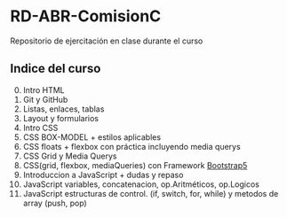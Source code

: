 # RD-ABR-ComisionC

Repositorio de ejercitación en clase durante el curso

## Indice del curso

0. Intro HTML
1. Git y GitHub
2. Listas, enlaces, tablas
3. Layout y formularios
4. Intro CSS
5. CSS BOX-MODEL + estilos aplicables
6. CSS floats + flexbox con práctica incluyendo media querys
7. CSS Grid y Media Querys
8. CSS(grid, flexbox, mediaQueries) con Framework [Bootstrap5](https://getbootstrap.com/docs/5.2/getting-started/introduction/)
9. Introduccion a JavaScript + dudas y repaso
10. JavaScript variables, concatenacion, op.Aritméticos, op.Logicos
11. JavaScript estructuras de control. (if, switch, for, while) y metodos de array (push, pop)
